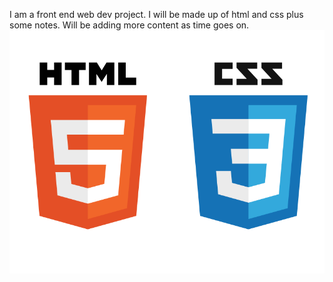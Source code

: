 I am a front end web dev project.
I will be made up of html and css plus some notes.
Will be adding more content as time goes on.
![Getting Started](./img.png)